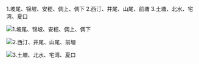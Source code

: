 1.坡尾、锦坡、安榄、倜上、倜下
2.西汀、井尾、山尾、前塘
3.土塘、北水、宅湾、夏口

![1.坡尾、锦坡、安榄、倜上、倜下](/assets/file/2025/06/2025062503.webp)

![2.西汀、井尾、山尾、前塘](/assets/file/2025/06/2025062502.webp)

![3.土塘、北水、宅湾、夏口](/assets/file/2025/06/2025062501.webp)